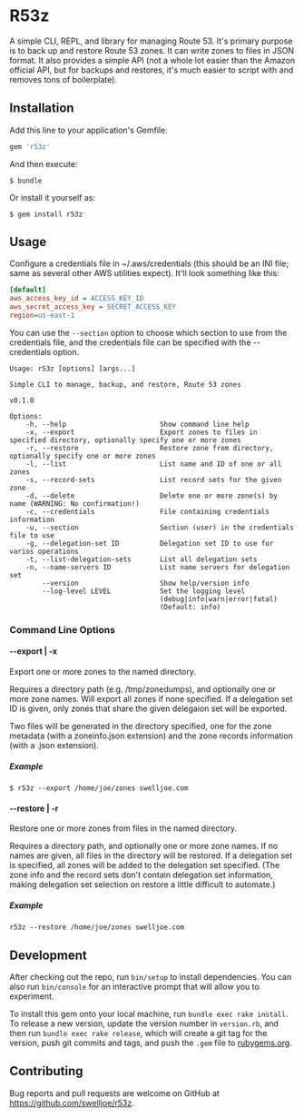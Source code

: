 # R53z

A simple CLI, REPL, and library for managing Route 53. It's primary purpose is to back up and restore Route 53 zones. It can write zones to files in JSON format. It also provides a simple API (not a whole lot easier than the Amazon official API, but for backups and restores, it's much easier to script with and removes tons of boilerplate).

## Installation

Add this line to your application's Gemfile:

```ruby
gem 'r53z'
```

And then execute:

    $ bundle

Or install it yourself as:

    $ gem install r53z

## Usage

Configure a credentials file in ~/.aws/credentials (this should be an INI file; same as several other AWS utilities expect). It'll look something like this:

```ini
[default]
aws_access_key_id = ACCESS_KEY_ID
aws_secret_access_key = SECRET_ACCESS_KEY
region=us-east-1
```

You can use the `--section` option to choose which section to use from the credentials file, and the credentials file can be specified with the --credentials option.

```
Usage: r53z [options] [args...]

Simple CLI to manage, backup, and restore, Route 53 zones

v0.1.0

Options:
    -h, --help                       Show command line help
    -x, --export                     Export zones to files in specified directory, optionally specify one or more zones
    -r, --restore                    Restore zone from directory, optionally specify one or more zones
    -l, --list                       List name and ID of one or all zones
    -s, --record-sets                List record sets for the given zone
    -d, --delete                     Delete one or more zone(s) by name (WARNING: No confirmation!)
    -c, --credentials                File containing credentials information
    -u, --section                    Section (user) in the credentials file to use
    -g, --delegation-set ID          Delegation set ID to use for varios operations
    -t, --list-delegation-sets       List all delegation sets
    -n, --name-servers ID            List name servers for delegation set
        --version                    Show help/version info
        --log-level LEVEL            Set the logging level
                                     (debug|info|warn|error|fatal)
                                     (Default: info)
```

### Command Line Options

#### --export | -x

Export one or more zones to the named directory.

Requires a directory path (e.g. /tmp/zonedumps), and optionally one or more zone names. Will export all zones if none specified. If a delegation set ID is given, only zones that share the given delegaion set will be exported.

Two files will be generated in the directory specified, one for the zone metadata (with a zoneinfo.json extension) and the zone records information (with a .json extension).

##### Example

```
$ r53z --export /home/joe/zones swelljoe.com
```

#### --restore | -r

Restore one or more zones from files in the named directory.

Requires a directory path, and optionally one or more zone names. If no names are given, all files in the directory will be restored. If a delegation set is specified, all zones will be added to the delegation set specified. (The zone info and the record sets don't contain delegation set information, making delegation set selection on restore a little difficult to automate.)

##### Example

```
r53z --restore /home/joe/zones swelljoe.com
```


## Development

After checking out the repo, run `bin/setup` to install dependencies. You can also run `bin/console` for an interactive prompt that will allow you to experiment.

To install this gem onto your local machine, run `bundle exec rake install`. To release a new version, update the version number in `version.rb`, and then run `bundle exec rake release`, which will create a git tag for the version, push git commits and tags, and push the `.gem` file to [rubygems.org](https://rubygems.org).

## Contributing

Bug reports and pull requests are welcome on GitHub at https://github.com/swelljoe/r53z.

